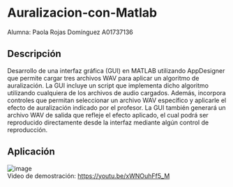 # Auralizacion-con-Matlab
Alumna: Paola Rojas Domínguez A01737136 </br>
## Descripción
Desarrollo de una interfaz gráfica (GUI) en MATLAB utilizando AppDesigner que permite cargar tres archivos WAV para aplicar un algoritmo de auralización. La GUI incluye un script que implementa dicho algoritmo utilizando cualquiera de los archivos de audio cargados. Además, incorpora controles que permitan seleccionar un archivo WAV específico y aplicarle el efecto de auralización indicado por el profesor. La GUI también generará un archivo WAV de salida que refleje el efecto aplicado, el cual podrá ser reproducido directamente desde la interfaz mediante algún control de reproducción.
## Aplicación
![image](https://github.com/user-attachments/assets/10def74f-9eea-41e4-a851-efd067bac69c)
</br> Video de demostración: https://youtu.be/xWNOuhFf5_M </br>
